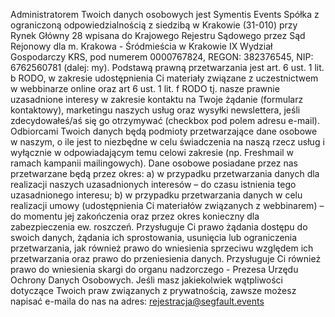 ---
---
Administratorem Twoich danych osobowych jest Symentis Events Spółka z ograniczoną odpowiedzialnością z siedzibą w Krakowie (31-010) przy Rynek Główny 28 wpisana do Krajowego Rejestru Sądowego przez Sąd Rejonowy dla m. Krakowa - Śródmieścia w Krakowie IX Wydział Gospodarczy KRS, pod numerem 0000767824, REGON: 382376545, NIP: 6762560781 (dalej: my). Podstawą prawną przetwarzania jest art. 6 ust. 1 lit. b RODO, w zakresie udostępnienia Ci materiały związane z uczestnictwem w webbinarze online oraz art 6 ust. 1 lit. f RODO tj. nasze prawnie uzasadnione interesy w zakresie kontaktu na Twoje żądanie (formularz kontaktowy), marketingu naszych usług oraz wysyłki newslettera, jeśli zdecydowałeś/aś się go otrzymywać (checkbox pod polem adresu e-mail). Odbiorcami Twoich danych będą podmioty przetwarzające dane osobowe w naszym, o ile jest to niezbędne w celu świadczenia na naszą rzecz usług i wyłącznie w odpowiadającym temu celowi zakresie (np. Freshmail w ramach kampanii mailingowych). Dane osobowe posiadane przez nas przetwarzane będą przez okres: a) w przypadku przetwarzania danych dla realizacji naszych uzasadnionych interesów – do czasu istnienia tego uzasadnionego interesu; b) w przypadku przetwarzania danych w celu realizacji umowy (udostępnienia Ci materiałów związanych z webbinarem) – do momentu jej zakończenia oraz przez okres konieczny dla zabezpieczenia ew. roszczeń. Przysługuje Ci prawo żądania dostępu do swoich danych, żądania ich sprostowania, usunięcia lub ograniczenia przetwarzania, jak również prawo do wniesienia sprzeciwu względem ich przetwarzania oraz prawo do przeniesienia danych. Przysługuje Ci również prawo do wniesienia skargi do organu nadzorczego - Prezesa Urzędu Ochrony Danych Osobowych. Jeśli masz jakiekolwiek wątpliwości dotyczące Twoich praw związanych z prywatnością, zawsze możesz napisać e-maila do nas na adres: <a href="mailto:rejestracja@segfault.events">rejestracja@segfault.events</a>
